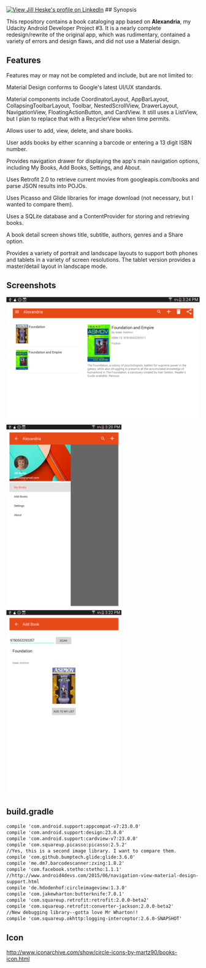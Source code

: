 <a href="https://www.linkedin.com/pub/jill-heske/13/836/635">
                <img src="https://static.licdn.com/scds/common/u/img/webpromo/btn_viewmy_160x33.png" width="160" height="33" border="0" alt="View Jill Heske's profile on LinkedIn"></a>
## Synopsis

This repository contains a book cataloging app based on **Alexandria**, my Udacity Android Developer Project #3.  It is a nearly complete redesign/rewrite of the original app, which was rudimentary, contained a variety of errors and design flaws, and did not use a Material design.

## Features

Features may or may not be completed and include, but are not limited to:

Material Design conforms to Google's latest UI/UX standards. 

Material components include CoordinatorLayout, AppBarLayout, CollapsingToolbarLayout, Toolbar, NestedScrollView, DrawerLayout, NavigationView, FloatingActionButton, and CardView.  It still uses a ListView, but I plan to replace that with a RecyclerView when time permits.

Allows user to add, view, delete, and share books.

User adds books by either scanning a barcode or entering a 13 digit ISBN number.

Provides navigation drawer for displaying the app's main navigation options, including My Books, Add Books, Settings, and About.

Uses Retrofit 2.0 to retrieve current movies from googleapis.com/books and parse JSON results into POJOs. 

Uses Picasso and Glide libraries for image download (not necessary, but I wanted to compare them). 

Uses a SQLite database and a ContentProvider for storing and retrieving books.

A book detail screen shows title, subtitle, authors, genres and a Share option.
 
Provides a variety of portrait and landscape layouts to support both phones and tablets in a variety of screen resolutions.  The tablet version provides a master/detail layout in landscape mode.

## Screenshots

<img src="https://github.com/jheske/Alexandria/blob/master/master-detail.png?raw=true" alt="Alexandria master-detail" width="600">

<img src="https://github.com/jheske/Alexandria/blob/master/portrait-nav-drawer.png?raw=true" alt="Alexandria nav drawer" width="300"> <img src="https://github.com/jheske/Alexandria/blob/master/portrait-add-book.png?raw=true" alt="Alexandria master-detail" width="300">


## build.gradle 

    compile 'com.android.support:appcompat-v7:23.0.0'
    compile 'com.android.support:design:23.0.0'
    compile 'com.android.support:cardview-v7:23.0.0'
    compile 'com.squareup.picasso:picasso:2.5.2'
    //Yes, this is a second image library. I want to compare them.
    compile 'com.github.bumptech.glide:glide:3.6.0'
    compile 'me.dm7.barcodescanner:zxing:1.8.2'
    compile 'com.facebook.stetho:stetho:1.1.1'
    //http://www.android4devs.com/2015/06/navigation-view-material-design-support.html
    compile 'de.hdodenhof:circleimageview:1.3.0'
    compile 'com.jakewharton:butterknife:7.0.1'
    compile 'com.squareup.retrofit:retrofit:2.0.0-beta2'
    compile 'com.squareup.retrofit:converter-jackson:2.0.0-beta2'
    //New debugging library--gotta love Mr Wharton!!
    compile 'com.squareup.okhttp:logging-interceptor:2.6.0-SNAPSHOT'

## Icon 

http://www.iconarchive.com/show/circle-icons-by-martz90/books-icon.html




